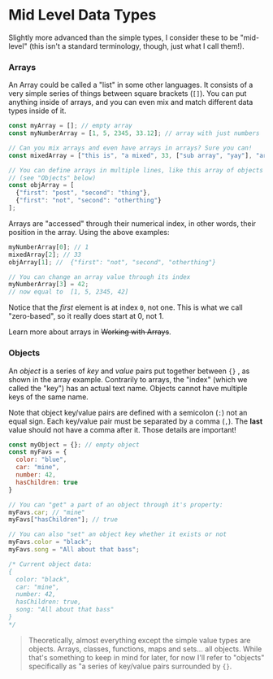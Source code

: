# Mid Level Data Types

Slightly more advanced than the simple types, I consider these to be "mid-level" \(this isn't a standard terminology, though, just what I call them!\). 

### Arrays

An Array could be called a "list" in some other languages. It consists of a very simple series of things between square brackets \(`[]`\). You can put anything inside of arrays, and you can even mix and match different data types inside of it. 

```javascript
const myArray = []; // empty array
const myNumberArray = [1, 5, 2345, 33.12]; // array with just numbers

// Can you mix arrays and even have arrays in arrays? Sure you can!
const mixedArray = ["this is", "a mixed", 33, ["sub array", "yay"], "array"];

// You can define arrays in multiple lines, like this array of objects
// (see "Objects" below)
const objArray = [
  {"first": "post", "second": "thing"},
  {"first": "not", "second": "otherthing"}
];
```

Arrays are "accessed" through their numerical index, in other words, their position in the array. Using the above examples: 

```javascript
myNumberArray[0]; // 1
mixedArray[2]; // 33
objArray[1]; //  {"first": "not", "second", "otherthing"}

// You can change an array value through its index
myNumberArray[3] = 42;
// now equal to  [1, 5, 2345, 42]
```

Notice that the _first_ element is at index `0`, not one. This is what we call "zero-based", so it really does start at 0, not 1. 

Learn more about arrays in ~~Working with Arrays~~.

### Objects

An _object_ is a series of _key_ and _value_ pairs put together between `{}` , as shown in the array example. Contrarily to arrays, the "index" \(which we called the "key"\) has an actual text name. Objects cannot have multiple keys of the same name. 

Note that object key/value pairs are defined with a semicolon \(`:`\) not an equal sign. Each key/value pair must be separated by a comma \(`,`\). The **last** value should not have a comma after it. Those details are important!

```javascript
const myObject = {}; // empty object
const myFavs = {
  color: "blue",
  car: "mine",
  number: 42,
  hasChildren: true
}

// You can "get" a part of an object through it's property:
myFavs.car; // "mine"
myFavs["hasChildren"]; // true

// You can also "set" an object key whether it exists or not
myFavs.color = "black";
myFavs.song = "All about that bass";

/* Current object data: 
{
  color: "black",
  car: "mine",
  number: 42,
  hasChildren: true,
  song: "All about that bass"
}
*/
```

> Theoretically, almost everything except the simple value types are objects. Arrays, classes, functions, maps and sets... all objects. While that's something to keep in mind for later, for now I'll refer to "objects" specifically as "a series of key/value pairs surrounded by `{}`.



